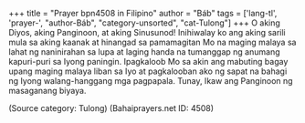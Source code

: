 +++
title = "Prayer bpn4508 in Filipino"
author = "Báb"
tags = ['lang-tl', 'prayer-', "author-Báb", "category-unsorted", "cat-Tulong"]
+++
O aking Diyos, aking Panginoon, at aking Sinusunod! Inihiwalay ko ang aking sarili mula sa aking kaanak at hinangad sa pamamagitan Mo na maging malaya sa lahat ng naninirahan sa lupa at laging handa na tumanggap ng anumang kapuri-puri sa Iyong paningin. Ipagkaloob Mo sa akin ang mabuting bagay upang maging malaya liban sa Iyo at pagkalooban ako ng sapat na bahagi ng Iyong walang-hanggang mga pagpapala. Tunay, Ikaw ang Panginoon ng masaganang biyaya.

(Source category: Tulong)
(Bahaiprayers.net ID: 4508)
